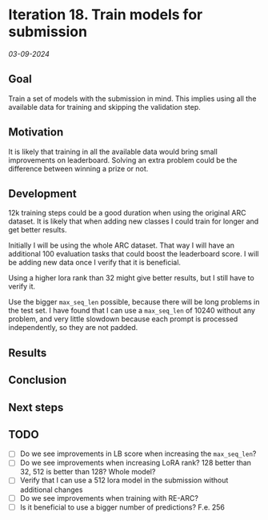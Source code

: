 # Iteration 18. Train models for submission

_03-09-2024_

<!---
The work is done using short iterations. Each iteration needs to have a very
clear goal. This allows to gain greater knowledge of the problem on each iteration.
--->

## Goal

Train a set of models with the submission in mind. This implies using all the available data for training and skipping the validation step.

## Motivation

It is likely that training in all the available data would bring small improvements on leaderboard.
Solving an extra problem could be the difference between winning a prize or not.

## Development

12k training steps could be a good duration when using the original ARC dataset.
It is likely that when adding new classes I could train for longer and get better results.

Initially I will be using the whole ARC dataset. That way I will have an additional 100 evaluation
tasks that could boost the leaderboard score. I will be adding new data once I verify that it is beneficial.

Using a higher lora rank than 32 might give better results, but I still have to verify it.

Use the bigger `max_seq_len` possible, because there will be long problems in the test set. I have found that I can use
a `max_seq_len` of 10240 without any problem, and very little slowdown because each prompt is processed independently, so they are not padded.

## Results

## Conclusion

## Next steps

## TODO

- [ ] Do we see improvements in LB score when increasing the `max_seq_len`?
- [ ] Do we see improvements when increasing LoRA rank? 128 better than 32, 512 is better than 128? Whole model?
- [ ] Verify that I can use a 512 lora model in the submission without additional changes
- [ ] Do we see improvements when training with RE-ARC?
- [ ] Is it beneficial to use a bigger number of predictions? F.e. 256
